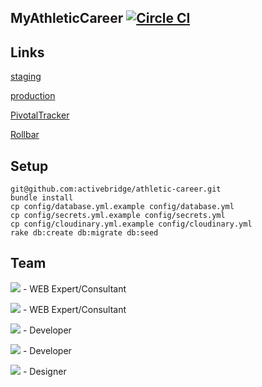 MyAthleticCareer [![Circle CI](https://circleci.com/gh/activebridge/athletic-career.svg?style=svg&circle-token=26614b014f5eeb27ae7accf9d6e2e03c2c675828)](https://circleci.com/gh/activebridge/athletic-career)
-

Links
-

[staging](http://staging.athletic-career.com)

[production](http://my.freestak.com)

[PivotalTracker](https://www.pivotaltracker.com/n/projects/1670389)

[Rollbar](https://rollbar.com/oleg-voloshyn/athletic-career/)

Setup
-

    git@github.com:activebridge/athletic-career.git
    bundle install
    cp config/database.yml.example config/database.yml
    cp config/secrets.yml.example config/secrets.yml
    cp config/cloudinary.yml.example config/cloudinary.yml
    rake db:create db:migrate db:seed

Team
-

[![](https://avatars2.githubusercontent.com/u/483482?v=3&s=72)](https://github.com/galulex) - WEB Expert/Consultant

[![](https://avatars2.githubusercontent.com/u/4018552?v=3&s=72)](https://github.com/NaumenkoSergiy) - WEB Expert/Сonsultant

[![](https://avatars2.githubusercontent.com/u/2426901?v=3&s=72)](https://github.com/oleg-voloshyn) - Developer

[![](https://avatars2.githubusercontent.com/u/13198711?v=3&s=72)](https://github.com/TupickiyV) - Developer

[![](https://avatars2.githubusercontent.com/u/20640455?v=3&s=72)](https://github.com/lizhen-hrytsai) - Designer
